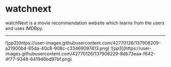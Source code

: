 # watchnext
watchNext is a movie recommendation website which learns from the users and uses IMDBpy.
<hr>![pp2](https://user-images.githubusercontent.com/42770126/137908209-a21900b4-65da-40c8-908c-c33469097413.png)
![pp3](https://user-images.githubusercontent.com/42770126/137908229-8db73eaa-f642-4f77-9348-641946bd97bf.png)
